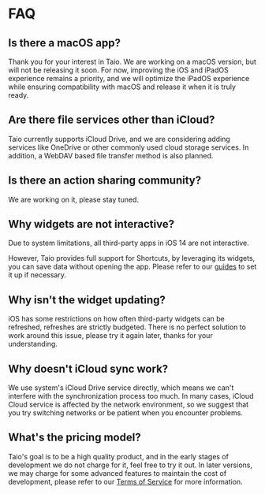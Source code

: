 # FAQ

## Is there a macOS app?

Thank you for your interest in Taio. We are working on a macOS version, but will not be releasing it soon. For now, improving the iOS and iPadOS experience remains a priority, and we will optimize the iPadOS experience while ensuring compatibility with macOS and release it when it is truly ready.

## Are there file services other than iCloud?

Taio currently supports iCloud Drive, and we are considering adding services like OneDrive or other commonly used cloud storage services. In addition, a WebDAV based file transfer method is also planned.

## Is there an action sharing community?

We are working on it, please stay tuned.

## Why widgets are not interactive?

Due to system limitations, all third-party apps in iOS 14 are not interactive.

However, Taio provides full support for Shortcuts, by leveraging its widgets, you can save data without opening the app. Please refer to our [guides](integration/shortcuts.md) to set it up if necessary.

## Why isn't the widget updating?

iOS has some restrictions on how often third-party widgets can be refreshed, refreshes are strictly budgeted. There is no perfect solution to work around this issue, please try it again later, thanks for your understanding.

## Why doesn't iCloud sync work?

We use system's iCloud Drive service directly, which means we can't interfere with the synchronization process too much. In many cases, iCloud Cloud service is affected by the network environment, so we suggest that you try switching networks or be patient when you encounter problems.

## What's the pricing model?

Taio's goal is to be a high quality product, and in the early stages of development we do not charge for it, feel free to try it out. In later versions, we may charge for some advanced features to maintain the cost of development, please refer to our [Terms of Service](terms.md) for more information.